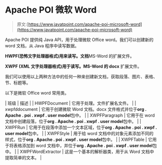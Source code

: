 # Apache POI 微软 Word

> 原文:[https://www.javatpoint.com/apache-poi-microsoft-word](https://www.javatpoint.com/apache-poi-microsoft-word)

Apache POI 提供纯 Java API，用于处理微软 Office word。我们可以创建新的 word 文档，从 Java 程序中读写数据。

**HWPF(恐怖文字处理器格式)**用来读写**。文档**MS-Word 的扩展文件。

**XWPF (XML 文字处理器格式)**用于读写**。MS-Word 的 docx** 扩展文件。

我们可以使用以上两种方法中的任何一种来创建新文档，获取段落、图片、表格、节、标题等。

以下是微软 Office word 常用类。

| 班级 | 描述 |
| HWPFDocument | 它用于处理。文件扩展名文件。 |
| xwpfddocument | 它用于创建微软 Word 文档。docx 文件格式并位于**org . Apache . poi . xwpf . user model**包中。 |
| XWPFParagraph | 它用于在 word 文档中创建段落，位于**org . Apache . poi . xwpf . user model**包中。 |
| XWPFRun | 它用于在段落中添加一个文本区域，位于**org . Apache . poi . xwpf . user model**包中。 |
| XWPFStyle | 用于给 word 文档中的对象元素添加不同的样式，位于**org . Apache . poi . xwpf . user model**包中。 |
| XWPFTable | 它用于将表格添加到 word 文档中，并位于**org . Apache . poi . xwpf . user model**包中。 |
| XWPFWordExtractor | 这是一个基本的解析器类，用于从 Word 文档中提取简单的文本。 |